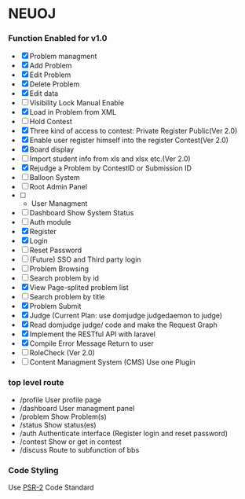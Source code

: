 NEUOJ
====

### Function Enabled for v1.0
* [x] Problem managment
 * [x] Add Problem
 * [x] Edit Problem
 * [x] Delete Problem
 * [x] Edit data
 * [ ] Visibility Lock Manual Enable
 * [x] Load in Problem from XML
* [ ] Hold Contest
 * [x] Three kind of access to contest: Private Register Public(Ver 2.0)
 * [x] Enable user register himself into the register Contest(Ver 2.0)
 * [x] Board display
 * [ ] Import student info from xls and xlsx etc.(Ver 2.0)
 * [x] Rejudge a Problem by ContestID or Submission ID
 * [ ] Balloon System
* [ ] Root Admin Panel
 * [ ] + User Managment
 * [ ] Dashboard Show System Status
* [ ] Auth module
 * [x] Register
 * [x] Login
 * [ ] Reset Password
 * [ ] (Future) SSO and Third party login
* [ ] Problem Browsing
 * [ ] Search problem by id
 * [x] View Page-splited problem list
 * [ ] Search problem by title
* [x] Problem Submit
* [x] Judge (Current Plan: use domjudge judgedaemon to judge)
 * [x] Read domjudge judge/ code and make the Request Graph
 * [x] Implement the RESTful API with laravel
 * [x] Compile Error Message Return to user
* [ ] RoleCheck (Ver 2.0)
* [ ] Content Managment System (CMS) Use one Plugin

### top level route
* /profile User profile page
* /dashboard User managment panel
* /problem Show Problem(s)
* /status Show status(es)
* /auth Authenticate interface (Register login and reset password)
* /contest Show or get in contest
* /discuss Route to subfunction of bbs

### Code Styling

Use [PSR-2](http://www.php-fig.org/psr/psr-2/) Code Standard
